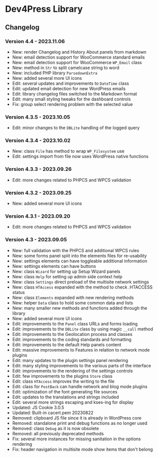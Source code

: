 # Dev4Press Library
## Changelog

### Version 4.4 - 2023.11.06
* New: render Changelog and History About panels from markdown
* New: email detection support for WooCommerce standard emails
* New: email detection support for WooCommerce `WP_Email` class
* New: method in `Str` to split camelcase string to word
* New: included PHP library `ParsedownExtra`
* New: added several more UI icons
* Edit: several updates and improvements to `DateTime` class
* Edit: updated email detection for new WordPress emails
* Edit: library changelog files switched to the Markdown format
* Edit: many small styling tweaks for the dashboard controls
* Fix: group select rendering problem with the selected value

### Version 4.3.5 - 2023.10.05
* Edit: minor changes to the `DBLite` handling of the logged query

### Version 4.3.4 - 2023.10.02
* New: class `File` has method to wrap `WP_Filesystem` use
* Edit: settings import from file now uses WordPress native functions

### Version 4.3.3 - 2023.09.26
* Edit: more changes related to PHPCS and WPCS validation

### Version 4.3.2 - 2023.09.25
* New: added several more UI icons

### Version 4.3.1 - 2023.09.20
* Edit: more changes related to PHPCS and WPCS validation

### Version 4.3 - 2023.09.05
* New: full validation with the PHPCS and additional WPCS rules
* New: some forms panel split into the elements files for re-usability
* New: settings elements can have toggleable additional information
* New: settings elements can have buttons
* New: class `Wizard` for setting up Setup Wizard panels
* New: class `Help` for setting up admin side context help
* New: class `Settings` direct preload of the multisite network settings
* New: class `HTAccess` expanded with the method to check .HTACCESS status
* New: class `Elements` expanded with new rendering methods
* New: helper `Data` class to hold some common data and lists
* New: many smaller new methods and functions added through the library
* New: added several more UI icons
* Edit: improvements to the `Panel` class URLs and forms loading
* Edit: improvements to the `DBLite` class by using magic `__call` method
* Edit: improvements to the Geolocation process and classes
* Edit: improvements to the coding standards and formatting
* Edit: improvements to the default Help panels content
* Edit: massive improvements to Features in relation to network mode plugins
* Edit: many updates to the plugin settings panel rendering
* Edit: many styling improvements to the various parts of the interface
* Edit: improvements to the rendering of the settings controls
* Edit: few improvements to the plugins `Store` class
* Edit: class `HTAccess` improves the writing to the file
* Edit: class for `PostBack` can handle network and blog mode plugins
* Edit: optimization of the font generating file sources
* Edit: updates to the translations and strings included
* Edit: several more strings escaping and kses-ing for display
* Updated: JS Cookie 3.0.5
* Updated: Built-in cacert.pem 20230822
* Removed: clipboard JS file since it is already in WordPress core
* Removed: standalone print and debug functions as no longer used
* Removed: class `Debug` as it is now obsolete
* Removed: all previously deprecated methods
* Fix: several more instances for missing sanitation in the options rendering
* Fix: header navigation in multisite mode show items that don't belong
